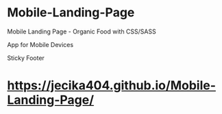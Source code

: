 # Mobile-Landing-Page
Mobile Landing Page - Organic Food with CSS/SASS

App for Mobile Devices

Sticky Footer

# https://jecika404.github.io/Mobile-Landing-Page/
